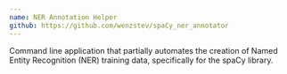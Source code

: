 ```yaml
---
name: NER Annotation Helper
github: https://github.com/wenzstev/spaCy_ner_annotator
---
```


Command line application that partially automates the creation of Named Entity Recognition (NER) training data, specifically for the spaCy library. 
